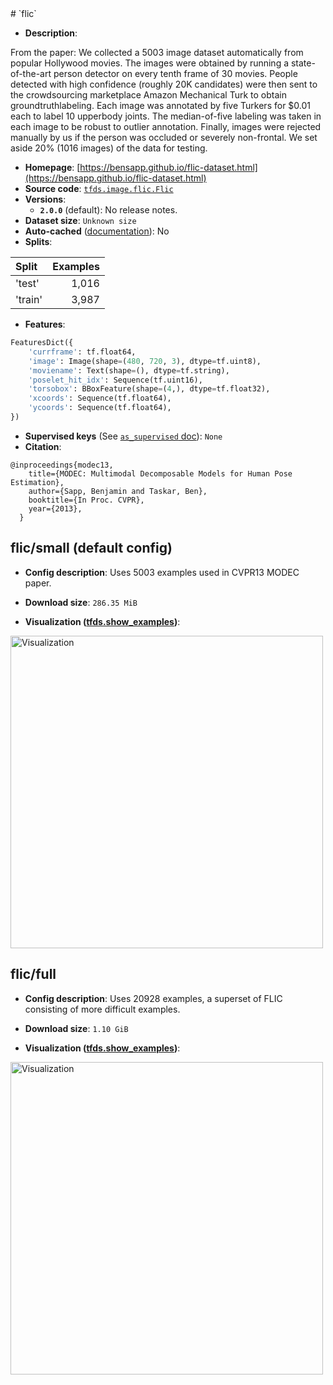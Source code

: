<div itemscope itemtype="http://schema.org/Dataset">
  <div itemscope itemprop="includedInDataCatalog" itemtype="http://schema.org/DataCatalog">
    <meta itemprop="name" content="TensorFlow Datasets" />
  </div>
  <meta itemprop="name" content="flic" />
  <meta itemprop="description" content="From the paper: We collected a 5003 image dataset automatically from popular&#10;Hollywood movies. The images were obtained by running a state-of-the-art person&#10;detector on every tenth frame of 30 movies. People detected with high confidence&#10;(roughly 20K candidates) were then sent to the crowdsourcing marketplace Amazon&#10;Mechanical Turk to obtain groundtruthlabeling. Each image was annotated by five&#10;Turkers for $0.01 each to label 10 upperbody joints. The median-of-five labeling&#10;was taken in each image to be robust to outlier annotation. Finally, images were&#10;rejected manually by us if the person was occluded or severely non-frontal. We&#10;set aside 20% (1016 images) of the data for testing.&#10;&#10;To use this dataset:&#10;&#10;```python&#10;import tensorflow_datasets as tfds&#10;&#10;ds = tfds.load(&#x27;flic&#x27;, split=&#x27;train&#x27;)&#10;for ex in ds.take(4):&#10;  print(ex)&#10;```&#10;&#10;See [the guide](https://www.tensorflow.org/datasets/overview) for more&#10;informations on [tensorflow_datasets](https://www.tensorflow.org/datasets).&#10;&#10;" />
  <meta itemprop="url" content="https://www.tensorflow.org/datasets/catalog/flic" />
  <meta itemprop="sameAs" content="https://bensapp.github.io/flic-dataset.html" />
  <meta itemprop="citation" content="@inproceedings{modec13,&#10;    title={MODEC: Multimodal Decomposable Models for Human Pose Estimation},&#10;    author={Sapp, Benjamin and Taskar, Ben},&#10;    booktitle={In Proc. CVPR},&#10;    year={2013},&#10;  }" />
</div>
# `flic`

*   **Description**:

From the paper: We collected a 5003 image dataset automatically from popular
Hollywood movies. The images were obtained by running a state-of-the-art person
detector on every tenth frame of 30 movies. People detected with high confidence
(roughly 20K candidates) were then sent to the crowdsourcing marketplace Amazon
Mechanical Turk to obtain groundtruthlabeling. Each image was annotated by five
Turkers for $0.01 each to label 10 upperbody joints. The median-of-five labeling
was taken in each image to be robust to outlier annotation. Finally, images were
rejected manually by us if the person was occluded or severely non-frontal. We
set aside 20% (1016 images) of the data for testing.

*   **Homepage**:
    [https://bensapp.github.io/flic-dataset.html](https://bensapp.github.io/flic-dataset.html)
*   **Source code**:
    [`tfds.image.flic.Flic`](https://github.com/tensorflow/datasets/tree/master/tensorflow_datasets/image/flic.py)
*   **Versions**:
    *   **`2.0.0`** (default): No release notes.
*   **Dataset size**: `Unknown size`
*   **Auto-cached**
    ([documentation](https://www.tensorflow.org/datasets/performances#auto-caching)):
    No
*   **Splits**:

Split   | Examples
:------ | -------:
'test'  | 1,016
'train' | 3,987

*   **Features**:

```python
FeaturesDict({
    'currframe': tf.float64,
    'image': Image(shape=(480, 720, 3), dtype=tf.uint8),
    'moviename': Text(shape=(), dtype=tf.string),
    'poselet_hit_idx': Sequence(tf.uint16),
    'torsobox': BBoxFeature(shape=(4,), dtype=tf.float32),
    'xcoords': Sequence(tf.float64),
    'ycoords': Sequence(tf.float64),
})
```
*   **Supervised keys** (See
    [`as_supervised` doc](https://www.tensorflow.org/datasets/api_docs/python/tfds/load#args)):
    `None`
*   **Citation**:

```
@inproceedings{modec13,
    title={MODEC: Multimodal Decomposable Models for Human Pose Estimation},
    author={Sapp, Benjamin and Taskar, Ben},
    booktitle={In Proc. CVPR},
    year={2013},
  }
```

## flic/small (default config)

*   **Config description**: Uses 5003 examples used in CVPR13 MODEC paper.

*   **Download size**: `286.35 MiB`

*   **Visualization
    ([tfds.show_examples](https://www.tensorflow.org/datasets/api_docs/python/tfds/visualization/show_examples))**:

<img src="https://storage.googleapis.com/tfds-data/visualization/flic-small-2.0.0.png" alt="Visualization" width="500px">

## flic/full

*   **Config description**: Uses 20928 examples, a superset of FLIC consisting
    of more difficult examples.

*   **Download size**: `1.10 GiB`

*   **Visualization
    ([tfds.show_examples](https://www.tensorflow.org/datasets/api_docs/python/tfds/visualization/show_examples))**:

<img src="https://storage.googleapis.com/tfds-data/visualization/flic-full-2.0.0.png" alt="Visualization" width="500px">
